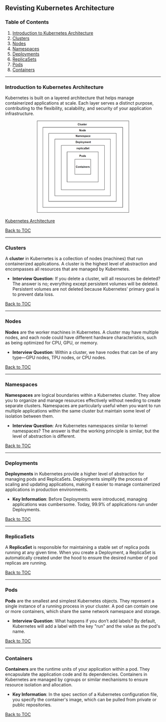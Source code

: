 ## Revisting Kubernetes Architecture

### Table of Contents

1. [Introduction to Kubernetes Architecture](#introduction-to-kubernetes-architecture)
2. [Clusters](#clusters)
3. [Nodes](#nodes)
4. [Namespaces](#namespaces)
5. [Deployments](#deployments)
6. [ReplicaSets](#replicasets)
7. [Pods](#pods)
8. [Containers](#containers)

---

### Introduction to Kubernetes Architecture

Kubernetes is built on a layered architecture that helps manage containerized applications at scale. Each layer serves a distinct purpose, contributing to the flexibility, scalability, and security of your application infrastructure.

<div style="text-align: center;">
  <img src="../../pics/container-pod-rs-deployment-ns-node-cluster.png" alt="Kubernetes Layered Architecture" style="width: 300px; height: 300px;">
</div>

[Kubernetes Architecture](https://kubernetes.io/docs/concepts/overview/components/)

[Back to TOC](#table-of-contents)

---

### Clusters

A **cluster** in Kubernetes is a collection of nodes (machines) that run containerized applications. A cluster is the highest level of abstraction and encompasses all resources that are managed by Kubernetes.

- **Interview Question**: If you delete a cluster, will all resources be deleted? The answer is no; everything except persistent volumes will be deleted. Persistent volumes are not deleted because Kubernetes' primary goal is to prevent data loss.

[Back to TOC](#table-of-contents)

---

### Nodes

**Nodes** are the worker machines in Kubernetes. A cluster may have multiple nodes, and each node could have different hardware characteristics, such as being optimized for CPU, GPU, or memory.

- **Interview Question**: Within a cluster, we have nodes that can be of any type—GPU nodes, TPU nodes, or CPU nodes. 

[Back to TOC](#table-of-contents)

---

### Namespaces

**Namespaces** are logical boundaries within a Kubernetes cluster. They allow you to organize and manage resources effectively without needing to create separate clusters. Namespaces are particularly useful when you want to run multiple applications within the same cluster but maintain some level of isolation between them.

- **Interview Question**: Are Kubernetes namespaces similar to kernel namespaces? The answer is that the working principle is similar, but the level of abstraction is different.

[Back to TOC](#table-of-contents)

---

### Deployments

**Deployments** in Kubernetes provide a higher level of abstraction for managing pods and ReplicaSets. Deployments simplify the process of scaling and updating applications, making it easier to manage containerized applications in production environments.

- **Key Information**: Before Deployments were introduced, managing applications was cumbersome. Today, 99.9% of applications run under Deployments.

[Back to TOC](#table-of-contents)

---

### ReplicaSets

A **ReplicaSet** is responsible for maintaining a stable set of replica pods running at any given time. When you create a Deployment, a ReplicaSet is automatically created under the hood to ensure the desired number of pod replicas are running.

[Back to TOC](#table-of-contents)

---

### Pods

**Pods** are the smallest and simplest Kubernetes objects. They represent a single instance of a running process in your cluster. A pod can contain one or more containers, which share the same network namespace and storage.

- **Interview Question**: What happens if you don’t add labels? By default, Kubernetes will add a label with the key "run" and the value as the pod's name.

[Back to TOC](#table-of-contents)

---

### Containers

**Containers** are the runtime units of your application within a pod. They encapsulate the application code and its dependencies. Containers in Kubernetes are managed by cgroups or similar mechanisms to ensure resource isolation and allocation.

- **Key Information**: In the spec section of a Kubernetes configuration file, you specify the container's image, which can be pulled from private or public repositories.

[Back to TOC](#table-of-contents)
